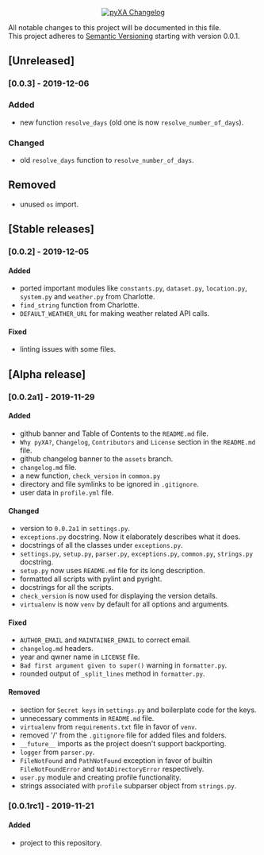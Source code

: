 <p align="center">
  <a href="https://github.com/xames3/pyxa/blob/master/changelog.md">
    <img alt="pyXA Changelog" title="pyXA Changelog" src="https://github.com/xames3/pyxa/blob/assets/files/github_changelog_banner.png?raw=true">
  </a>
</p>

All notable changes to this project will be documented in this file.<br>
This project adheres to [Semantic Versioning](https://semver.org/spec/v2.0.0.html) starting with version 0.0.1.

## [Unreleased]
### [0.0.3] - 2019-12-06
### Added
- new function `resolve_days` (old one is now `resolve_number_of_days`).

### Changed
- old `resolve_days` function to `resolve_number_of_days`.

## Removed
- unused `os` import.

## [Stable releases]
### [0.0.2] - 2019-12-05
#### Added
- ported important modules like `constants.py`, `dataset.py`, `location.py`, `system.py` and `weather.py` from Charlotte.
- `find_string` function from Charlotte.
- `DEFAULT_WEATHER_URL` for making weather related API calls.

#### Fixed
- linting issues with some files.

## [Alpha release]
### [0.0.2a1] - 2019-11-29

#### Added
- github banner and Table of Contents to the `README.md` file.
- `Why pyXA?`, `Changelog`, `Contributors` and `License` section in the `README.md` file.
- github changelog banner to the `assets` branch.
- `changelog.md` file.
- a new function, `check_version` in `common.py`
- directory and file symlinks to be ignored in `.gitignore`.
- user data in `profile.yml` file.

#### Changed
- version to `0.0.2a1` in `settings.py`.
- `exceptions.py` docstring. Now it elaborately describes what it does.
- docstrings of all the classes under `exceptions.py`.
- `settings.py`, `setup.py`, `parser.py`, `exceptions.py`, `common.py`, `strings.py` docstring. 
- `setup.py` now uses `README.md` file for its long description.
- formatted all scripts with pylint and pyright.
- docstrings for all the scripts.
- `check_version` is now used for displaying the version details.
- `virtualenv` is now `venv` by default for all options and arguments.

#### Fixed
- `AUTHOR_EMAIL` and `MAINTAINER_EMAIL` to correct email.
- `changelog.md` headers.
- year and qwner name in `LICENSE` file.
- `Bad first argument given to super()` warning in `formatter.py`.
- rounded output of `_split_lines` method in `formatter.py`.

#### Removed
- section for `Secret keys` in `settings.py` and boilerplate code for the keys.
- unnecessary comments in `README.md` file.
- `virtualenv` from `requirements.txt` file in favor of `venv`.
- removed '/' from the `.gitignore` file for added files and folders.
- `__future__` imports as the project doesn't support backporting.
- `logger` from `parser.py`.
- `FileNotFound` and `PathNotFound` exception in favor of builtin `FileNotFoundError` and `NotADirectoryError` respectively.
- `user.py` module and creating profile functionality.
- strings associated with `profile` subparser object from `strings.py`.

### [0.0.1rc1] - 2019-11-21

#### Added
- project to this repository.

